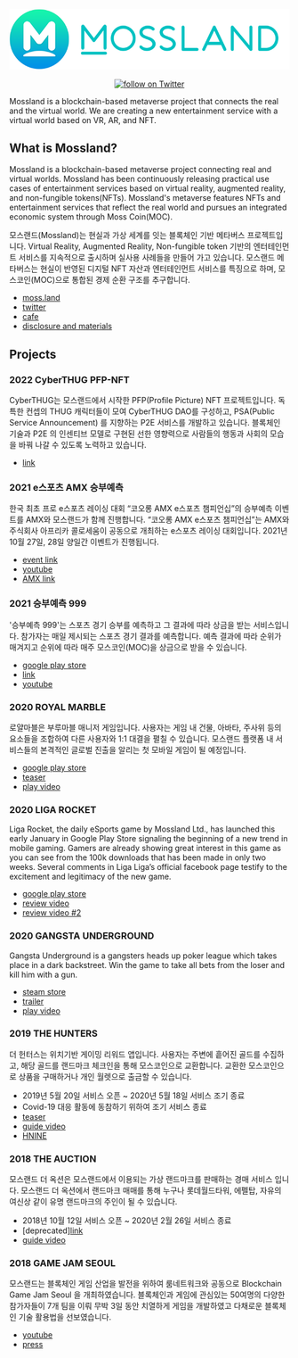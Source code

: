 <p align="center"> <img src="/mossland_logo.png"> </p>
<p align="center">
  <a href="https://twitter.com/intent/follow?screen_name=TheMossLand">
    <img src="https://img.shields.io/twitter/follow/TheMossLand.svg?style=social&label=Follow" alt="follow on Twitter">
  </a>
</p>
Mossland is a blockchain-based metaverse project that connects the real and the virtual world. We are creating a new entertainment service with a virtual world based on VR, AR, and NFT.

## What is Mossland?
Mossland is a blockchain-based metaverse project connecting real and virtual worlds. Mossland has been continuously releasing practical use cases of entertainment services based on virtual reality, augmented reality, and non-fungible tokens(NFTs). Mossland's metaverse features NFTs and entertainment services that reflect the real world and pursues an integrated economic system through Moss Coin(MOC).

모스랜드(Mossland)는 현실과 가상 세계를 잇는 블록체인 기반 메타버스 프로젝트입니다.
Virtual Reality, Augmented Reality, Non-fungible token 기반의 엔터테인먼트 서비스를 지속적으로 출시하며 실사용 사례들을 만들어 가고 있습니다. 모스랜드 메타버스는 현실이 반영된 디지털 NFT 자산과 엔터테인먼트 서비스를 특징으로 하며, 모스코인(MOC)으로 통합된 경제 순환 구조를 추구합니다. 

- [moss.land](https://www.moss.land/)
- [twitter](https://twitter.com/theMossland)
- [cafe](https://cafe.naver.com/themossland)
- [disclosure and materials](https://github.com/mossland/Disclosure-and-Materials)

## Projects

### 2022 CyberTHUG PFP-NFT

CyberTHUG는 모스랜드에서 시작한 PFP(Profile Picture) NFT 프로젝트입니다. 독특한 컨셉의 THUG 캐릭터들이 모여 CyberTHUG DAO를 구성하고, PSA(Public Service Announcement) 를 지향하는 P2E 서비스를 개발하고 있습니다. 블록체인 기술과 P2E 의 인센티브 모델로 구현된 선한 영향력으로 사람들의 행동과 사회의 모습을 바꿔 나갈 수 있도록 노력하고 있습니다.

- [link](https://www.thecyberthug.com/)

### 2021 e스포츠 AMX 승부예측

한국 최초 프로 e스포츠 레이싱 대회 “코오롱 AMX e스포츠 챔피언십”의 승부예측 이벤트를 AMX와 모스랜드가 함께 진행합니다. “코오롱 AMX e스포츠 챔피언십”는 AMX와 주식회사 아프리카 콜로세움이 공동으로 개최하는 e스포츠 레이싱 대회입니다. 2021년 10월 27일, 28일 양일간 이벤트가 진행됩니다.

- [event link](https://amx.s999.kr/)
- [youtube](https://www.youtube.com/watch?v=GvLMefVyoag)
- [AMX link](http://amxesports.com/)

### 2021 승부예측 999

'승부예측 999'는 스포츠 경기 승부를 예측하고 그 결과에 따라 상금을 받는 서비스입니다. 참가자는 매일 제시되는 스포츠 경기 결과를 예측합니다. 예측 결과에 따라 순위가 매겨지고 순위에 따라 매주 모스코인(MOC)을 상금으로 받을 수 있습니다.

- [google play store](https://play.google.com/store/apps/details?id=com.mossland.s999)
- [link](https://s999.kr/)
- [youtube](https://www.youtube.com/watch?v=H1-C9yFOY1c)

### 2020 ROYAL MARBLE

로얄마블은 부루마블 매니저 게임입니다. 사용자는 게임 내 건물, 아바타, 주사위 등의 요소들을 조합하여 다른 사용자와 1:1 대결을 펼칠 수 있습니다. 모스랜드 플랫폼 내 서비스들의 본격적인 글로벌 진출을 알리는 첫 모바일 게임이 될 예정입니다.

- [google play store](https://play.google.com/store/apps/details?id=com.realityreflection.mossmarblemanager)
- [teaser](https://www.youtube.com/watch?v=D0z5kfR-bz0)
- [play video](https://www.youtube.com/watch?v=FDB3ZWa-_aY)

### 2020 LIGA ROCKET

Liga Rocket, the daily eSports game by Mossland Ltd., has launched this early January in Google Play Store signaling the beginning of a new trend in mobile gaming. Gamers are already showing great interest in this game as you can see from the 100k downloads that has been made in only two weeks. Several comments in Liga Liga’s official facebook page testify to the excitement and legitimacy of the new game. 

- [google play store](https://play.google.com/store/apps/details?id=com.rr.luckyrocket)
- [review video](https://www.youtube.com/watch?v=_YbXRTrhoyU)
- [review video #2](https://www.youtube.com/watch?v=0garrEIsapw)

### 2020 GANGSTA UNDERGROUND

Gangsta Underground is a gangsters heads up poker league which takes place in a dark backstreet. Win the game to take all bets from the loser and kill him with a gun.

- [steam store](https://store.steampowered.com/app/689720/Gangsta_Underground__The_Poker/)
- [trailer](https://www.youtube.com/watch?v=Byga2vszaYo)
- [play video](https://www.youtube.com/watch?v=SwDmQECNGTc)

### 2019 THE HUNTERS

더 헌터스는 위치기반 게이밍 리워드 앱입니다. 사용자는 주변에 흩어진 골드를 수집하고, 해당 골드를 랜드마크 체크인을 통해 모스코인으로 교환합니다. 교환한 모스코인으로 상품을 구매하거나 개인 월렛으로 출금할 수 있습니다.
- 2019년 5월 20일 서비스 오픈 ~ 2020년 5월 18일 서비스 조기 종료
- Covid-19 대응 활동에 동참하기 위하여 조기 서비스 종료
- [teaser](https://www.youtube.com/watch?v=wkkjPZlsCL8)
- [guide video](https://www.youtube.com/watch?v=3vv0suiKr4Q)
- [HNINE](https://www.hnine.com/project/the-hunters-app.html)

### 2018 THE AUCTION

모스랜드 더 옥션은 모스랜드에서 이용되는 가상 랜드마크를 판매하는 경매 서비스 입니다. 모스랜드 더 옥션에서 랜드마크 매매를 통해 누구나 롯데월드타워, 에펠탑, 자유의 여신상 같이 유명 랜드마크의 주인이 될 수 있습니다.
- 2018년 10월 12일 서비스 오픈 ~ 2020년 2월 26일 서비스 종료
- [deprecated][link](https://www.moss.land/#)
- [guide video](https://www.youtube.com/watch?v=wySgBhPkfi8)

### 2018 GAME JAM SEOUL

모스랜드는 블록체인 게임 산업을 발전을 위하여 룸네트워크와 공동으로 Blockchain Game Jam Seoul 을 개최하였습니다. 블록체인과 게임에 관심있는 50여명의 다양한 참가자들이 7개 팀을 이뤄 무박 3일 동안 치열하게 게임을 개발하였고 다채로운 블록체인 기술 활용법을 선보였습니다.

- [youtube](https://www.youtube.com/watch?v=dXG6vp8MtTU)
- [press](https://decenter.kr/NewsView/1S3E9SRMYB/GZ03)

